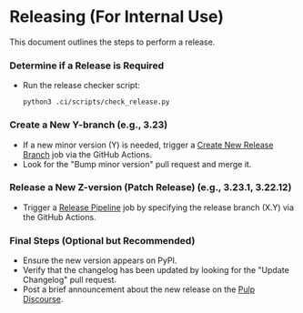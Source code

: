 [//]: # "WARNING: DO NOT EDIT!"
[//]: # ""
[//]: # "This file was generated by plugin_template, and is managed by it. Please use"
[//]: # "'./plugin-template --github pulp_deb' to update this file."
[//]: # ""
[//]: # "For more info visit https://github.com/pulp/plugin_template"
# Releasing (For Internal Use)

This document outlines the steps to perform a release.

### Determine if a Release is Required
- Run the release checker script:
  ```
  python3 .ci/scripts/check_release.py
  ```

### Create a New Y-branch (e.g., 3.23)
- If a new minor version (Y) is needed, trigger a [Create New Release Branch](https://github.com/pulp/pulp_deb/actions/workflows/create-branch.yml) job via the GitHub Actions.
- Look for the "Bump minor version" pull request and merge it.

### Release a New Z-version (Patch Release) (e.g., 3.23.1, 3.22.12)
- Trigger a [Release Pipeline](https://github.com/pulp/pulp_deb/actions/workflows/release.yml) job by specifying the release branch (X.Y) via the GitHub Actions.

### Final Steps (Optional but Recommended)
- Ensure the new version appears on PyPI.
- Verify that the changelog has been updated by looking for the "Update Changelog" pull request.
- Post a brief announcement about the new release on the [Pulp Discourse](https://discourse.pulpproject.org/).
